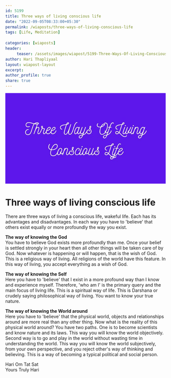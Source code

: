 ```yaml
--- 
id: 5199 
title: Three ways of living conscious life
date: "2022-09-05T08:33:00+05:30"
permalink: /wiaposts/three-ways-of-living-conscious-life
tags: [Life, Meditation]    

categories: [wiaposts] 
header:
     teaser: /assets/images/wiapost/5199-Three-Ways-Of-Living-Conscious-Life.jpg
author: Hari Thapliyaal 
layout: wiapost-layout
excerpt:  
author_profile: true 
share: true 
---
```


![Three ways of living conscious life](/assets/images/wiapost/5199-Three-Ways-Of-Living-Conscious-Life.jpg)        
    
# Three ways of living conscious life    
   
There are three ways of living a conscious life, wakeful life. Each has its advantages and disadvantages. In each way you have to 'believe' that others exist equally or more profoundly the way you exist.     
    
**The way of knowing the God**    
You have to believe God exists more profoundly than me. Once your belief is settled strongly in your heart then all other things will be taken care of by God. Now whatever is happening or will happen, that is the wish of God. This is a religious way of living. All religions of the world have this feature. In this way of living, you accept everything as a wish of God.    
    
**The way of knowing the Self**     
Here you have to 'believe' that I exist in a more profound way than I know and experience myself. Therefore, 'who am I' is the primary query and the main focus of living life. This is a spiritual way of life. This is Darshana or crudely saying philosophical way of living. You want to know your true nature.     
    
**The way of knowing the World around**    
Here you have to 'believe' that the physical world, objects and relationships around are more real than any other thing. Now what is the reality of this physical world around? You have two paths. One is to become scientists and know nature and its laws. This way you will know the world objectively. Second way is to go and play in the world without wasting time in understanding the world. This way you will know the world subjectively, from your own perspective, and you reject other's way of thinking and believing. This is a way of becoming a typical political and social person.     
    
Hari Om Tat Sat     
Yours Truly Hari    
